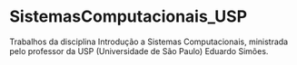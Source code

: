 # SistemasComputacionais_USP
Trabalhos da disciplina Introdução a Sistemas Computacionais, ministrada pelo professor da USP (Universidade de São Paulo) Eduardo Simões.
